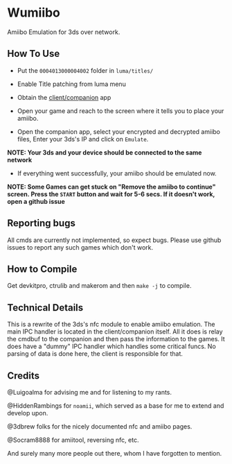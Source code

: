 # Wumiibo
Amiibo Emulation for 3ds over network.

## How To Use
 * Put the `0004013000004002` folder in `luma/titles/`
 
 * Enable Title patching from luma menu
 
 * Obtain the [client/companion](https://github.com/hax0kartik/wumiibo-client/) app
 
 * Open your game and reach to the screen where it tells you to place your amiibo.
 
 * Open the companion app, select your encrypted and decrypted amiibo files, Enter your 3ds's IP and click on `Emulate`.
 
 __NOTE: Your 3ds and your device should be connected to the same network__

 * If everything went successfully, your amiibo should be emulated now.

 __NOTE: Some Games can get stuck on "Remove the amiibo to continue" screen. Press the `START` button and wait for 5-6 secs. If it doesn't work, open a github issue__


## Reporting bugs

All cmds are currently not implemented, so expect bugs.
Please use github issues to report any such games which don't work.

## How to Compile
Get devkitpro, ctrulib and makerom and then `make -j` to compile.

## Technical Details
This is a rewrite of the 3ds's nfc module to enable amiibo emulation. The main IPC handler is located in the client/companion itself. All it does is relay the cmdbuf to the companion and then pass the information to the games. It does have a "dummy" IPC handler which handles some critical funcs. No parsing of data is done here, the client is responsible for that.

## Credits
@Luigoalma for advising me and for listening to my rants.

@HiddenRambings for `noamii`, which served as a base for me to extend and develop upon.

@3dbrew folks for the nicely documented nfc and amiibo pages.

@Socram8888 for amiitool, reversing nfc, etc.

And surely many more people out there, whom I have forgotten to mention.